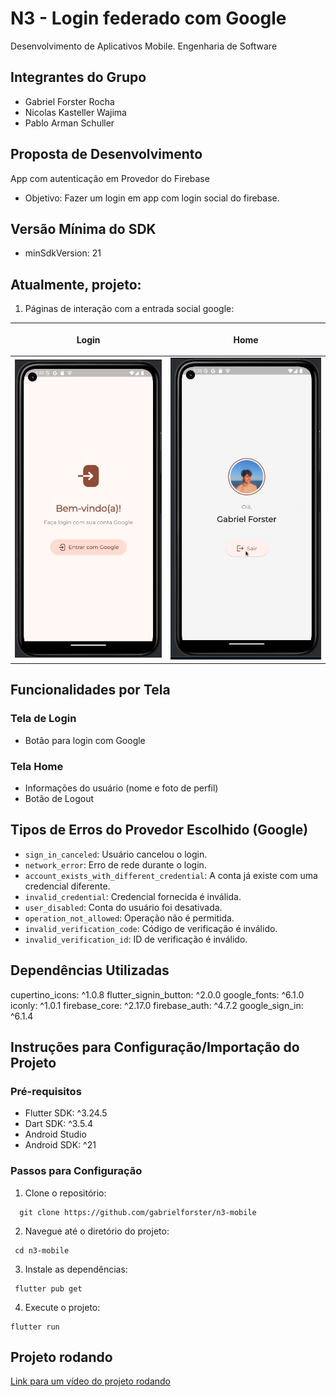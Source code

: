# N3 - Login federado com Google
Desenvolvimento de Aplicativos Mobile. Engenharia de Software

## Integrantes do Grupo
- Gabriel Forster Rocha
- Nicolas Kasteller Wajima
- Pablo Arman Schuller

## Proposta de Desenvolvimento
App com autenticação em Provedor do Firebase

- Objetivo: Fazer um login em app com login social do firebase.

## Versão Mínima do SDK
- minSdkVersion: 21

## Atualmente, projeto:

1. Páginas de interação com a entrada social google:


| <p align="center">Login</p>      | <p align="center">Home</p>      |
|----------------------------------|---------------------------------|
| <img src="./assets/login.png" /> | <img src="./assets/home.png" /> |

## Funcionalidades por Tela

### Tela de Login
- Botão para login com Google

### Tela Home
- Informações do usuário (nome e foto de perfil)
- Botão de Logout

## Tipos de Erros do Provedor Escolhido (Google)
- `sign_in_canceled`: Usuário cancelou o login.
- `network_error`: Erro de rede durante o login.
- `account_exists_with_different_credential`: A conta já existe com uma credencial diferente.
- `invalid_credential`: Credencial fornecida é inválida.
- `user_disabled`: Conta do usuário foi desativada.
- `operation_not_allowed`: Operação não é permitida.
- `invalid_verification_code`: Código de verificação é inválido.
- `invalid_verification_id`: ID de verificação é inválido.

## Dependências Utilizadas
  cupertino_icons: ^1.0.8
  flutter_signin_button: ^2.0.0
  google_fonts: ^6.1.0
  iconly: ^1.0.1
  firebase_core: ^2.17.0
  firebase_auth: ^4.7.2
  google_sign_in: ^6.1.4

## Instruções para Configuração/Importação do Projeto

### Pré-requisitos
- Flutter SDK: ^3.24.5
- Dart SDK: ^3.5.4
- Android Studio
- Android SDK: ^21

### Passos para Configuração
1. Clone o repositório:
 ```
   git clone https://github.com/gabrielforster/n3-mobile
 ```
2. Navegue até o diretório do projeto:
 ```
  cd n3-mobile
 ```
3. Instale as dependências:
 ```
  flutter pub get
 ```
4. Execute o projeto:
 ```
 flutter run
 ```

## Projeto rodando
[Link para um vídeo do projeto rodando](https://youtu.be/Ej4Swbvcyo8)
